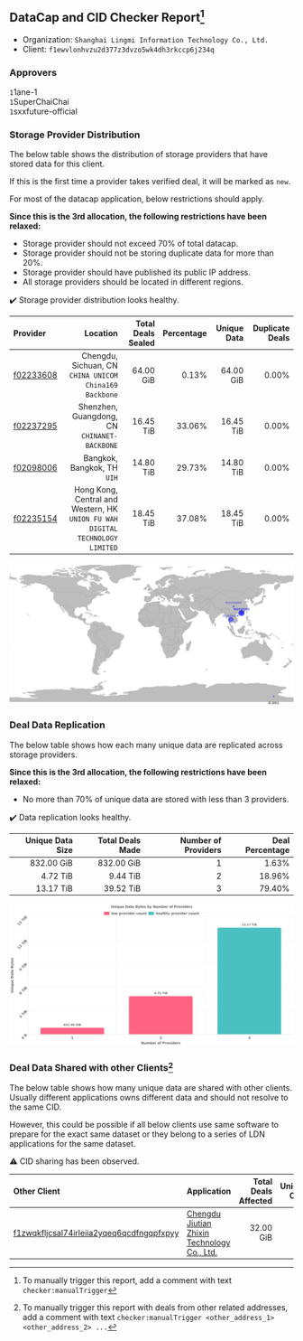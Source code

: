## DataCap and CID Checker Report[^1]
 - Organization: `Shanghai Lingmi Information Technology Co., Ltd.`
 - Client: `f1ewvlonhvzu2d377z3dvzo5wk4dh3rkccp6j234q`
### Approvers
`1`1ane-1<br/>`1`SuperChaiChai<br/>`1`sxxfuture-official

### Storage Provider Distribution
The below table shows the distribution of storage providers that have stored data for this client.

If this is the first time a provider takes verified deal, it will be marked as `new`.

For most of the datacap application, below restrictions should apply.

**Since this is the 3rd allocation, the following restrictions have been relaxed:**
 - Storage provider should not exceed 70% of total datacap.
 - Storage provider should not be storing duplicate data for more than 20%.
 - Storage provider should have published its public IP address.
 - All storage providers should be located in different regions.

✔️ Storage provider distribution looks healthy.

| Provider                                              |                                                                         Location | Total Deals Sealed | Percentage | Unique Data | Duplicate Deals |
| :---------------------------------------------------- | -------------------------------------------------------------------------------: | -----------------: | ---------: | ----------: | --------------: |
| [f02233608](https://filfox.info/en/address/f02233608) |                        Chengdu, Sichuan, CN<br/>`CHINA UNICOM China169 Backbone` |          64.00 GiB |      0.13% |   64.00 GiB |           0.00% |
| [f02237295](https://filfox.info/en/address/f02237295) |                                  Shenzhen, Guangdong, CN<br/>`CHINANET-BACKBONE` |          16.45 TiB |     33.06% |   16.45 TiB |           0.00% |
| [f02098006](https://filfox.info/en/address/f02098006) |                                                   Bangkok, Bangkok, TH<br/>`UIH` |          14.80 TiB |     29.73% |   14.80 TiB |           0.00% |
| [f02235154](https://filfox.info/en/address/f02235154) | Hong Kong, Central and Western, HK<br/>`UNION FU WAH DIGITAL TECHNOLOGY LIMITED` |          18.45 TiB |     37.08% |   18.45 TiB |           0.00% |

<img src="https://raw.githubusercontent.com/data-preservation-programs/filplus-checker-assets/main/filecoin-project/filecoin-plus-large-datasets/issues/1485/1691726488275.png"/>

### Deal Data Replication
The below table shows how each many unique data are replicated across storage providers.


**Since this is the 3rd allocation, the following restrictions have been relaxed:**
- No more than 70% of unique data are stored with less than 3 providers.

✔️ Data replication looks healthy.

| Unique Data Size | Total Deals Made | Number of Providers | Deal Percentage |
| ---------------: | ---------------: | ------------------: | --------------: |
|       832.00 GiB |       832.00 GiB |                   1 |           1.63% |
|         4.72 TiB |         9.44 TiB |                   2 |          18.96% |
|        13.17 TiB |        39.52 TiB |                   3 |          79.40% |

<img src="https://raw.githubusercontent.com/data-preservation-programs/filplus-checker-assets/main/filecoin-project/filecoin-plus-large-datasets/issues/1485/1691726489561.png"/>

### Deal Data Shared with other Clients[^3]
The below table shows how many unique data are shared with other clients.
Usually different applications owns different data and should not resolve to the same CID.

However, this could be possible if all below clients use same software to prepare for the exact same dataset or they belong to a series of LDN applications for the same dataset.

⚠️ CID sharing has been observed.

| Other Client                                                                                                          | Application                                                                                                                   | Total Deals Affected | Unique CIDs | Approvers                                     |
| :-------------------------------------------------------------------------------------------------------------------- | :---------------------------------------------------------------------------------------------------------------------------- | -------------------: | ----------: | :-------------------------------------------- |
| [f1zwqkfljcsal74irleiia2yqeq6qcdfngqpfxpyy](https://filfox.info/en/address/f1zwqkfljcsal74irleiia2yqeq6qcdfngqpfxpyy) | [Chengdu Jiutian Zhixin Technology Co\., Ltd\.](https://github.com/filecoin-project/filecoin-plus-large-datasets/issues/1517) |            32.00 GiB |           1 | `1`cryptowhizzard<br/>`1`GaryGJG<br/>`1`zcfil |

[^1]: To manually trigger this report, add a comment with text `checker:manualTrigger`

[^2]: Deals from those addresses are combined into this report as they are specified with `checker:manualTrigger`

[^3]: To manually trigger this report with deals from other related addresses, add a comment with text `checker:manualTrigger <other_address_1> <other_address_2> ...`
